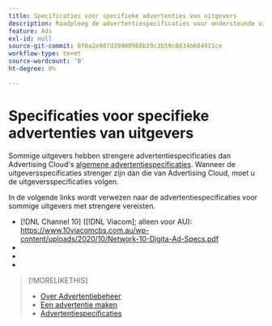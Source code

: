 ```yaml
---
title: Specificaties voor specifieke advertenties van uitgevers
description: Raadpleeg de advertentiespecificaties voor ondersteunde uitgevers.
feature: Ads
exl-id: null
source-git-commit: 0f0a2e907d39900968b29c3b59c8034b604911ce
workflow-type: tm+mt
source-wordcount: '0'
ht-degree: 0%

---
```


# Specificaties voor specifieke advertenties van uitgevers

Sommige uitgevers hebben strengere advertentiespecificaties dan Advertising Cloud&#39;s [algemene advertentiespecificaties](/help/dsp/assets/ad-specs.pdf).  Wanneer de uitgeversspecificaties strenger zijn dan die van Advertising Cloud, moet u de uitgeversspecificaties volgen.

In de volgende links wordt verwezen naar de advertentiespecificaties voor sommige uitgevers met strengere vereisten.

* [!DNL Channel 10] ([!DNL Viacom]; alleen voor AU): https://www.10viacomcbs.com.au/wp-content/uploads/2020/10/Network-10-Digita-Ad-Specs.pdf
* 
   [!DNL CBS Interactive Advanced Media]: https://cbsinteractive.com/advertising/ad-specs/list/cbs-interactive-advanced-media
* 
   [!DNL Hulu]: https://advertising.hulu.com/ad-products/video-commercial
* 

   [!DNL NBCUniversal]: https://together.nbcuni.com/nbcu-creative-guidelines

>[!MORELIKETHIS]
>
>* [Over Advertentiebeheer](ad-about.md)
>* [Een advertentie maken](ad-create.md)
>* [Advertentiespecificaties](/help/dsp/assets/ad-specs.pdf)

